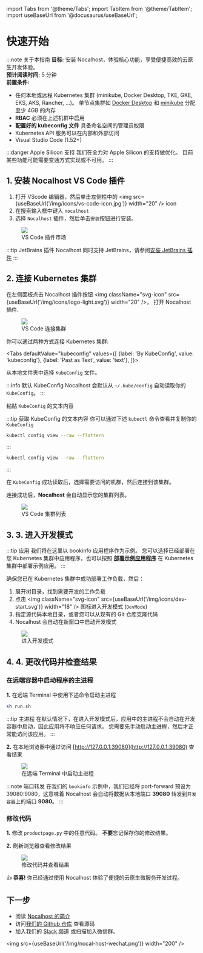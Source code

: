 import Tabs from '@theme/Tabs';
import TabItem from '@theme/TabItem';
import useBaseUrl from '@docusaurus/useBaseUrl';

# 快速开始

:::note 关于本指南 **目标:** 安装 Nocalhost，体验核心功能，享受便捷高效的云原生开发体验。 <br /> **预计阅读时间:** 5 分钟 <br /> **前置条件:**
- 任何本地或远程 Kubernetes 集群 (minikube, Docker Desktop, TKE, GKE, EKS, AKS, Rancher, ...)。 单节点集群如 [Docker Desktop](https://docs.docker.com/docker-for-mac/kubernetes/) 和 [minikube](https://minikube.sigs.k8s.io/docs/start/) 分配至少 4GB 的内存
- **RBAC** 必须在上述机群中启用
- **配置好的 kubeconfig 文件** 具备命名空间的管理员权限
- Kubernetes API 服务可以在内部和外部访问
- Visual Studio Code (1.52+)

:::danger Apple Silicon 支持 我们在全力对 Apple Silicon 的支持做优化。 目前某些功能可能需要变通方式实现或不可用。 :::

## 1. 安装 Nocalhost VS Code 插件

1. 打开 VScode 编辑器，然后单击左侧栏中的 <img src={useBaseUrl('/img/icons/vs-code-icon.jpg')} width="20" /> icon
2. 在搜索输入框中键入 `nocalhost`
3. 选择 `Nocalhost` 插件，然后单击`安装`按钮进行安装。

<figure className="img-frame">
  <img className="gif-img" src={useBaseUrl('/img/installation/vscode-market.png')} />
  <figcaption>VS Code 插件市场</figcaption>
</figure>

:::tip JetBrains 插件 Nocalhost 同时支持 JetBrains，请参阅[安装 JetBrains 插件](./installation##install-jetbrains-plugin) :::

## 2. 连接 Kubernetes 集群

在左侧面板点击 Nocalhost 插件按钮 <img className="svg-icon" src={useBaseUrl('/img/icons/logo-light.svg')} width="20" />， 打开 Nocalhost 插件.

<figure className="img-frame">
  <img className="gif-img" src={useBaseUrl('/img/installation/vs-plugin.jpg')} />
  <figcaption>VS Code 连接集群</figcaption>
</figure>

你可以通过两种方式连接 Kubernetes 集群:

<Tabs
  defaultValue="kubeconfig"
  values={[
    {label: 'By KubeConfig', value: 'kubeconfig'},
 {label: 'Past as Text', value: 'text'},
 ]}>
<TabItem value="kubeconfig">

<p>从本地文件夹中选择 <code>KubeConfig</code> 文件。</p>

:::info 默认 KubeConfig
Nocalhost 会默认从 `~/.kube/config` 自动读取你的  `KubeConfig`。
:::

</TabItem>

<TabItem value="text">

<p>粘贴 <code>KubeConfig</code> 的文本内容</p>

:::tip 获取 KubeConfig 的文本内容
你可以通过下述 `kubectl` 命令查看并复制你的 `KubeConfig`

```bash
kubectl config view --raw --flattern
```
:::

```bash
kubectl config view --raw --flattern
```
:::

</TabItem>
</Tabs>

在 `KubeConfig` 成功读取后，选择需要访问的机群，然后连接到该集群。

连接成功后，**Nocalhost** 会自动显示您的集群列表。

<figure className="img-frame">
  <img className="gif-img" src={useBaseUrl('/img/installation/cluster-list.jpg')} />
  <figcaption>VS Code 集群列表</figcaption>
</figure>

## 3. 3. 进入开发模式

:::tip 应用 我们将在这里以 bookinfo 应用程序作为示例。 您可以选择已经部署在您 Kubernetes 集群中应用程序，也可以按照 **[部署示例应用程序](./guides/deploy/deploy-demo)** 在 Kubernetes 集群中部署示例应用。 :::

确保您已在 Kubernetes 集群中成功部署工作负载，然后：

1. 展开树目录，找到需要开发的工作负载
2. 点击 <img className="svg-icon" src={useBaseUrl('/img/icons/dev-start.svg')} width="18" />  图标进入开发模式 (`DevMode`)
3. 指定源代码本地目录，或者您可以从现有的 Git 仓库克隆代码
4. Nocalhost 会自动在新窗口中启动开发模式

<figure className="img-frame">
  <img className="gif-img" src={useBaseUrl('/img/opt/enter-devmode.gif')} />
  <figcaption>进入开发模式</figcaption>
</figure>

## 4. 4. 更改代码并检查结果

### 在远端容器中启动程序的主进程

**1.** 在远端 Terminal 中使用下述命令启动主进程

```bash
sh run.sh
```

:::tip 主进程 在默认情况下，在进入开发模式后，应用中的主进程不会自动在开发容器中启动，因此应用将不响应任何请求。 您需要先手动启动主进程，然后才正常能访问该应用。 :::

**2.** 在本地浏览器中通过访问 [http://127.0.0.1:39080](http://127.0.0.1:39080) 查看结果

<figure className="img-frame">
  <img className="gif-img" src={useBaseUrl('/img/opt/main-process.gif')} />
  <figcaption>在远端 Terminal 中启动主进程</figcaption>
</figure>

:::note 端口转发 在我们的 `bookinfo` 示例中，我们已经将 port-forward 预设为 39080:9080，这意味着 Nocalhost 会自动将数据从本地端口 **39080** 转发到`开发容器`上的端口 **9080**。 :::

### 修改代码

**1.** 修改  `productpage.py` 中的任意代码。 **不要**忘记保存你的修改结果。

**2.** 刷新浏览器查看修改结果

<figure className="img-frame">
  <img className="gif-img" src={useBaseUrl('/img/opt/code-change.gif')} />
  <figcaption>修改代码并查看结果</figcaption>
</figure>

👍 **恭喜!** 你已经通过使用 Nocalhost 体验了便捷的云原生微服务开发过程。

## 下一步

- 阅读 [Nocalhost 的简介](./introduction)
- 访问[我们的 Github 仓库](https://github.com/nocalhost/nocalhost) 查看源码
- 加入我们的 [Slack 频道](https://nocalhost.slack.com/) 或扫描加入微信群。

<img src={useBaseUrl('/img/nocal-host-wechat.png')} width="200" />